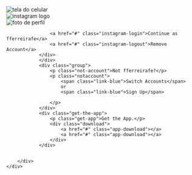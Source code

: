 <!DOCTYPE html>
<html lang="en">
<head>
    <meta charset="utf-8">
    <meta name="viewport" content="width=device-width, initial-scale=1.0">
    <link rel="stylesheet" href="style.css">
    <title>Instagram</title>
</head>
<body>
    <div class="instagram-wrapper">
        <div class="instagram-phone">
            <img src="./img/iphone_tela.png" alt="tela do celular">
        </div>
                <div class="instagram-continue">
                <div class="group">
                    <img src="./img/insta_logo.png" alt="instagram logo" class="instagram-logo">
                    <div class="profile-photo">
                        <img src="./img/insta_profile.png" alt="foto de perfil">
            
                    <a href="#" class="instagram-login">Continue as fferreirafe</a>
                    <a href="#" class="instagram-logout">Remove Account</a>
                </div>
                </div>
                <div class="group">
                    <p class="not-account">Not fferreirafe?</p>
                    <p class="notaccount">
                        <span class="link-blue">Switch Accounts</span>
                        or
                        <span class="link-blue">Sign Up</span>

                    </p>
                </div>
                <div class="get-the-app">
                    <p class="get-app">Get the App.</p>
                    <div class="download">
                        <a href="#" class="app-download"></a>
                        <a href="#" class="app-download"></a>
                    </div>
                </div>


        </div>
    </div>

</body>






</html>

